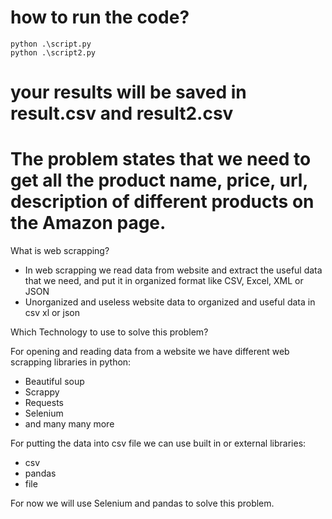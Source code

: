 # how to run the code?
```pip install -r requirements.txt
python .\script.py
python .\script2.py
```
# your results will be saved in result.csv and result2.csv


# The problem states that we need to get all the product name, price, url, description of different products on the Amazon page.

What is web scrapping?
- In web scrapping we read data from website and extract the useful data that we need, and put it in organized format like CSV, Excel, XML or JSON
- Unorganized and useless website data to organized and useful data in csv xl or json

Which Technology to use to solve this problem?

For opening and reading data from a website we have different web scrapping libraries in python:
- Beautiful soup
- Scrappy
- Requests
- Selenium
- and many many more

For putting the data into csv file we can use built in or external libraries:
- csv
- pandas
- file

For now we will use Selenium and pandas to solve this problem.